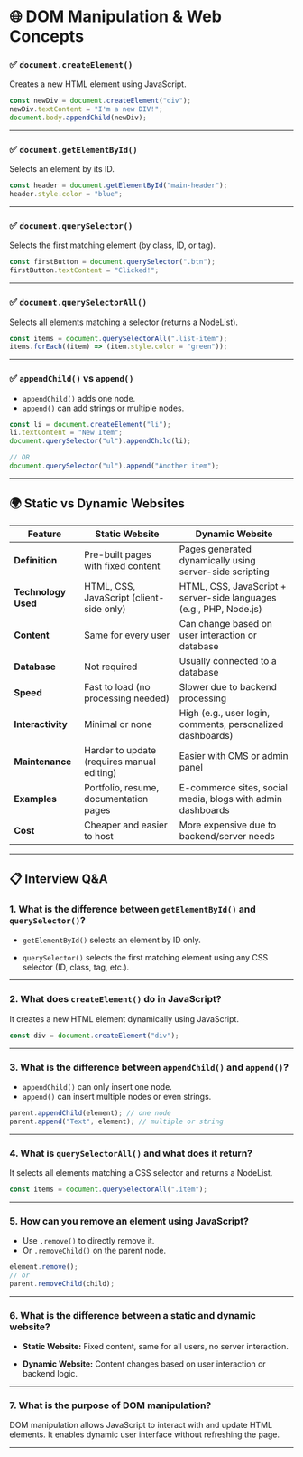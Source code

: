 # 🌐 DOM Manipulation & Web Concepts

### ✅ `document.createElement()`

Creates a new HTML element using JavaScript.

```js
const newDiv = document.createElement("div");
newDiv.textContent = "I'm a new DIV!";
document.body.appendChild(newDiv);
```

---

### ✅ `document.getElementById()`

Selects an element by its ID.

```js
const header = document.getElementById("main-header");
header.style.color = "blue";
```

---

### ✅ `document.querySelector()`

Selects the first matching element (by class, ID, or tag).

```js
const firstButton = document.querySelector(".btn");
firstButton.textContent = "Clicked!";
```

---

### ✅ `document.querySelectorAll()`

Selects all elements matching a selector (returns a NodeList).

```js
const items = document.querySelectorAll(".list-item");
items.forEach((item) => (item.style.color = "green"));
```

---

### ✅ `appendChild()` vs `append()`

- `appendChild()` adds one node.
- `append()` can add strings or multiple nodes.

```js
const li = document.createElement("li");
li.textContent = "New Item";
document.querySelector("ul").appendChild(li);

// OR
document.querySelector("ul").append("Another item");
```

---

## 🌍 Static vs Dynamic Websites

| Feature             | **Static Website**                         | **Dynamic Website**                                                |
| ------------------- | ------------------------------------------ | ------------------------------------------------------------------ |
| **Definition**      | Pre-built pages with fixed content         | Pages generated dynamically using server-side scripting            |
| **Technology Used** | HTML, CSS, JavaScript (client-side only)   | HTML, CSS, JavaScript + server-side languages (e.g., PHP, Node.js) |
| **Content**         | Same for every user                        | Can change based on user interaction or database                   |
| **Database**        | Not required                               | Usually connected to a database                                    |
| **Speed**           | Fast to load (no processing needed)        | Slower due to backend processing                                   |
| **Interactivity**   | Minimal or none                            | High (e.g., user login, comments, personalized dashboards)         |
| **Maintenance**     | Harder to update (requires manual editing) | Easier with CMS or admin panel                                     |
| **Examples**        | Portfolio, resume, documentation pages     | E-commerce sites, social media, blogs with admin dashboards        |
| **Cost**            | Cheaper and easier to host                 | More expensive due to backend/server needs                         |

---

## 📋 Interview Q&A

### 1. What is the difference between `getElementById()` and `querySelector()`?

- `getElementById()` selects an element by ID only.

- `querySelector()` selects the first matching element using any CSS selector (ID, class, tag, etc.).

---

### 2. What does `createElement()` do in JavaScript?

It creates a new HTML element dynamically using JavaScript.

```js
const div = document.createElement("div");
```

---

### 3. What is the difference between `appendChild()` and `append()`?

- `appendChild()` can only insert one node.
- `append()` can insert multiple nodes or even strings.

```js
parent.appendChild(element); // one node
parent.append("Text", element); // multiple or string
```

---

### 4. What is `querySelectorAll()` and what does it return?

It selects all elements matching a CSS selector and returns a NodeList.

```js
const items = document.querySelectorAll(".item");
```

---

### 5. How can you remove an element using JavaScript?

- Use `.remove()` to directly remove it.
- Or `.removeChild()` on the parent node.

```js
element.remove();
// or
parent.removeChild(child);
```

---

### 6. What is the difference between a static and dynamic website?

- **Static Website:** Fixed content, same for all users, no server interaction.

- **Dynamic Website:** Content changes based on user interaction or backend logic.

---

### 7. What is the purpose of DOM manipulation?

DOM manipulation allows JavaScript to interact with and update HTML elements. It enables dynamic user interface without refreshing the page.

---
